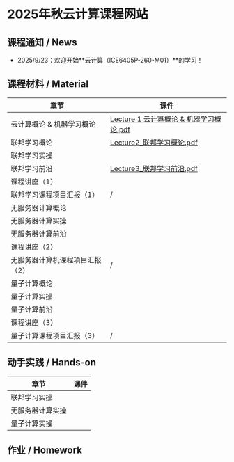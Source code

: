 # 2025年秋云计算课程网站




## 课程通知 / News
- 2025/9/23：欢迎开始**云计算（ICE6405P-260-M01）**的学习！



## 课程材料 / Material

| 章节            | 课件                                                         |
| --------------- | ------------------------------------------------------------ |
| 云计算概论 & 机器学习概论       | [Lecture 1 云计算概论 & 机器学习概论.pdf](./PDF_Slides/Lecture1_云计算概论&机器学习概论.pdf) |
| 联邦学习概论                    | [Lecture2_联邦学习概论.pdf](./PDF_Slides/Lecture2_联邦学习概论.pdf) |
| 联邦学习实操                    |      |
| 联邦学习前沿                    | [Lecture3_联邦学习前沿.pdf](./PDF_Slides/Lecture3_联邦学习前沿.pdf) |
| 课程讲座（1）                   |      |
| 联邦学习课程项目汇报（1）       | / |
| 无服务器计算概论                |      |
| 无服务器计算实操                |      |
| 无服务器计算前沿                |      |
| 课程讲座（2）                   |      |
| 无服务器计算机课程项目汇报（2） | / |
| 量子计算概论                    |      |
| 量子计算实操                    |      |
| 量子计算前沿                    |      |
| 课程讲座（3）                   |  |
| 量子计算课程项目汇报（3）       | / |



## 动手实践 / Hands-on

| 章节            | 课件                                                         |
| --------------- | ------------------------------------------------------------ |
| 联邦学习实操 |  |
| 无服务器计算实操 |      |
| 量子计算实操 |  |



## 作业 / Homework



